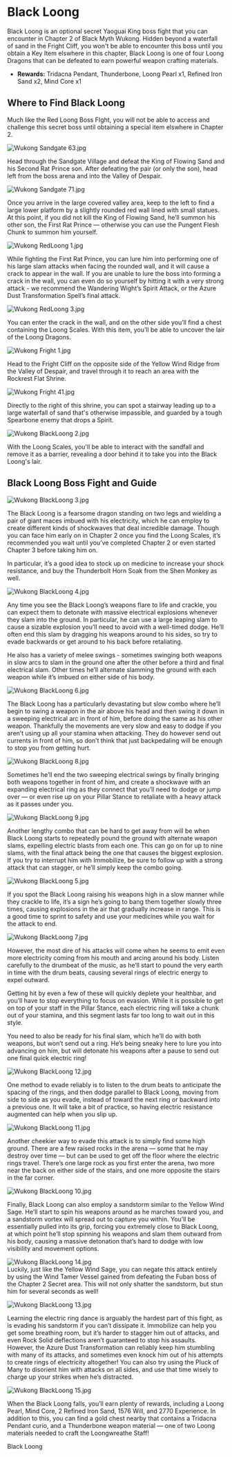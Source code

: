 # Black Loong

Black Loong is an optional secret Yaoguai King boss fight that you can encounter in Chapter 2 of Black Myth Wukong. Hidden beyond a waterfall of sand in the Fright Cliff, you won't be able to encounter this boss until you obtain a Key Item elswhere in this chapter, Black Loong is one of four Loong Dragons that can be defeated to earn powerful weapon crafting materials. 

  * **Rewards:** Tridacna Pendant, Thunderbone, Loong Pearl x1, Refined Iron Sand x2, Mind Core x1

## Where to Find Black Loong

Much like the Red Loong Boss FIght, you will not be able to access and challenge this secret boss until obtaining a special item elswhere in Chapter 2. 

![Wukong Sandgate 63.jpg](https://oyster.ignimgs.com/mediawiki/apis.ign.com/black-myth-wukong/5/55/Wukong_Sandgate_63.jpg)

Head through the Sandgate Village and defeat the King of Flowing Sand and his Second Rat Prince son. After defeating the pair (or only the son), head left from the boss arena and into the Valley of Despair. 

![Wukong Sandgate 71.jpg](https://oyster.ignimgs.com/mediawiki/apis.ign.com/black-myth-wukong/9/94/Wukong_Sandgate_71.jpg)

Once you arrive in the large covered valley area, keep to the left to find a large lower platform by a slightly rounded red wall lined with small statues. At this point, if you did not kill the King of Flowing Sand, he’ll summon his other son, the First Rat Prince — otherwise you can use the Pungent Flesh Chunk to summon him yourself. 

![Wukong RedLoong 1.jpg](https://oyster.ignimgs.com/mediawiki/apis.ign.com/black-myth-wukong/d/d5/Wukong_RedLoong_1.jpg)

While fighting the First Rat Prince, you can lure him into performing one of his large slam attacks when facing the rounded wall, and it will cause a crack to appear in the wall. If you are unable to lure the boss into forming a crack in the wall, you can even do so yourself by hitting it with a very strong attack - we recommend the Wandering Wight’s Spirit Attack, or the Azure Dust Transformation Spell’s final attack. 

![Wukong RedLoong 3.jpg](https://oyster.ignimgs.com/mediawiki/apis.ign.com/black-myth-wukong/f/fb/Wukong_RedLoong_3.jpg)

You can enter the crack in the wall, and on the other side you’ll find a chest containing the Loong Scales. With this item, you’ll be able to uncover the lair of the Loong Dragons. 

![Wukong Fright 1.jpg](https://oyster.ignimgs.com/mediawiki/apis.ign.com/black-myth-wukong/9/97/Wukong_Fright_1.jpg)

Head to the Fright Cliff on the opposite side of the Yellow Wind Ridge from the Valley of Despair, and travel through it to reach an area with the Rockrest Flat Shrine. 

![Wukong Fright 41.jpg](https://oyster.ignimgs.com/mediawiki/apis.ign.com/black-myth-wukong/a/a1/Wukong_Fright_41.jpg)

Directly to the right of this shrine, you can spot a stairway leading up to a large waterfall of sand that's otherwise impassible, and guarded by a tough Spearbone enemy that drops a Spirit. 

![Wukong BlackLoong 2.jpg](https://oyster.ignimgs.com/mediawiki/apis.ign.com/black-myth-wukong/7/76/Wukong_BlackLoong_2.jpg)

With the Loong Scales, you'll be able to interact with the sandfall and remove it as a barrier, revealing a door behind it to take you into the Black Loong's lair. 

## Black Loong Boss Fight and Guide

![Wukong BlackLoong 3.jpg](https://oyster.ignimgs.com/mediawiki/apis.ign.com/black-myth-wukong/8/81/Wukong_BlackLoong_3.jpg)

The Black Loong is a fearsome dragon standing on two legs and wielding a pair of giant maces imbued with his electricity, which he can employ to create different kinds of shockwaves that deal incredible damage. Though you can face him early on in Chapter 2 once you find the Loong Scales, it’s recommended you wait until you’ve completed Chapter 2 or even started Chapter 3 before taking him on. 

In particular, it’s a good idea to stock up on medicine to increase your shock resistance, and buy the Thunderbolt Horn Soak from the Shen Monkey as well. 

![Wukong BlackLoong 4.jpg](https://oyster.ignimgs.com/mediawiki/apis.ign.com/black-myth-wukong/f/fa/Wukong_BlackLoong_4.jpg)

Any time you see the Black Loong’s weapons flare to life and crackle, you can expect them to detonate with massive electrical explosions whenever they slam into the ground. In particular, he can use a large leaping slam to cause a sizable explosion you’ll need to avoid with a well-timed dodge. He’ll often end this slam by dragging his weapons around to his sides, so try to evade backwards or get around to his back before retaliating. 

He also has a variety of melee swings - sometimes swinging both weapons in slow arcs to slam in the ground one after the other before a third and final electrical slam. Other times he’ll alternate slamming the ground with each weapon while it’s imbued on either side of his body. 

![Wukong BlackLoong 6.jpg](https://oyster.ignimgs.com/mediawiki/apis.ign.com/black-myth-wukong/b/b2/Wukong_BlackLoong_6.jpg)

The Black Loong has a particularly devastating but slow combo where he’ll begin to swing a weapon in the air above his head and then swing it down in a sweeping electrical arc in front of him, before doing the same as his other weapon. Thankfully the movements are very slow and easy to dodge if you aren’t using up all your stamina when attacking. They do however send out currents in front of him, so don’t think that just backpedaling will be enough to stop you from getting hurt. 

![Wukong BlackLoong 8.jpg](https://oyster.ignimgs.com/mediawiki/apis.ign.com/black-myth-wukong/2/21/Wukong_BlackLoong_8.jpg)

Sometimes he’ll end the two sweeping electrical swings by finally bringing both weapons together in front of him, and create a shockwave with an expanding electrical ring as they connect that you’ll need to dodge or jump over — or even rise up on your Pillar Stance to retaliate with a heavy attack as it passes under you. 

![Wukong BlackLoong 9.jpg](https://oyster.ignimgs.com/mediawiki/apis.ign.com/black-myth-wukong/8/85/Wukong_BlackLoong_9.jpg)

Another lengthy combo that can be hard to get away from will be when Black Loong starts to repeatedly pound the ground with alternate weapon slams, expelling electric blasts from each one. This can go on for up to nine slams, with the final attack being the one that causes the biggest explosion. If you try to interrupt him with Immobilize, be sure to follow up with a strong attack that can stagger, or he’ll simply keep the combo going. 

![Wukong BlackLoong 5.jpg](https://oyster.ignimgs.com/mediawiki/apis.ign.com/black-myth-wukong/1/1a/Wukong_BlackLoong_5.jpg)

If you spot the Black Loong raising his weapons high in a slow manner while they crackle to life, it’s a sign he’s going to bang them together slowly three times, causing explosions in the air that gradually increase in range. This is a good time to sprint to safety and use your medicines while you wait for the attack to end. 

![Wukong BlackLoong 7.jpg](https://oyster.ignimgs.com/mediawiki/apis.ign.com/black-myth-wukong/6/68/Wukong_BlackLoong_7.jpg)

However, the most dire of his attacks will come when he seems to emit even more electricity coming from his mouth and arcing around his body. Listen carefully to the drumbeat of the music, as he’ll start to pound the very earth in time with the drum beats, causing several rings of electric energy to expel outward. 

Getting hit by even a few of these will quickly deplete your healthbar, and you’ll have to stop everything to focus on evasion. While it is possible to get on top of your staff in the Pillar Stance, each electric ring will take a chunk out of your stamina, and this segment lasts far too long to wait out in this style. 

You need to also be ready for his final slam, which he’ll do with both weapons, but won’t send out a ring. He’s being sneaky here to lure you into advancing on him, but will detonate his weapons after a pause to send out one final quick electric ring! 

![Wukong BlackLoong 12.jpg](https://oyster.ignimgs.com/mediawiki/apis.ign.com/black-myth-wukong/9/9c/Wukong_BlackLoong_12.jpg)

One method to evade reliably is to listen to the drum beats to anticipate the spacing of the rings, and then dodge parallel to Black Loong, moving from side to side as you evade, instead of toward the next ring or backward into a previous one. It will take a bit of practice, so having electric resistance augmented can help when you slip up. 

![Wukong BlackLoong 11.jpg](https://oyster.ignimgs.com/mediawiki/apis.ign.com/black-myth-wukong/7/73/Wukong_BlackLoong_11.jpg)

Another cheekier way to evade this attack is to simply find some high ground. There are a few raised rocks in the arena — some that he may destroy over time — but can be used to get off the floor where the electric rings travel. There’s one large rock as you first enter the arena, two more near the back on either side of the stairs, and one more opposite the stairs in the far corner. 

![Wukong BlackLoong 10.jpg](https://oyster.ignimgs.com/mediawiki/apis.ign.com/black-myth-wukong/5/5f/Wukong_BlackLoong_10.jpg)

Finally, Black Loong can also employ a sandstorm similar to the Yellow Wind Sage. He’ll start to spin his weapons around as he marches toward you, and a sandstorm vortex will spread out to capture you within. You’ll be essentially pulled into its grip, forcing you extremely close to Black Loong, at which point he’ll stop spinning his weapons and slam them outward from his body, causing a massive detonation that’s hard to dodge with low visibility and movement options. 

![Wukong BlackLoong 14.jpg](https://oyster.ignimgs.com/mediawiki/apis.ign.com/black-myth-wukong/7/76/Wukong_BlackLoong_14.jpg)  
Luckily, just like the Yellow Wind Sage, you can negate this attack entirely by using the Wind Tamer Vessel gained from defeating the Fuban boss of the Chapter 2 Secret area. This will not only shatter the sandstorm, but stun him for several seconds as well! 

![Wukong BlackLoong 13.jpg](https://oyster.ignimgs.com/mediawiki/apis.ign.com/black-myth-wukong/2/2b/Wukong_BlackLoong_13.jpg)

Learning the electric ring dance is arguably the hardest part of this fight, as is evading his sandstorm if you can’t dissipate it. Immobilize can help you get some breathing room, but it’s harder to stagger him out of attacks, and even Rock Solid deflections aren’t guaranteed to stop his assaults. However, the Azure Dust Transformation can reliably keep him stumbling with many of its attacks, and sometimes even knock him out of his attempts to create rings of electricity altogether! You can also try using the Pluck of Many to disorient him with attacks on all sides, and use that time wisely to charge up your strikes when he’s distracted. 

![Wukong BlackLoong 15.jpg](https://oyster.ignimgs.com/mediawiki/apis.ign.com/black-myth-wukong/2/26/Wukong_BlackLoong_15.jpg)

When the Black Loong falls, you’ll earn plenty of rewards, including a Loong Pearl, Mind Core, 2 Refined Iron Sand, 1576 Will, and 2770 Experience. In addition to this, you can find a gold chest nearby that contains a Tridacna Pendant curio, and a Thunderbone weapon material — one of two Loong materials needed to craft the Loongwreathe Staff! 

Black Loong